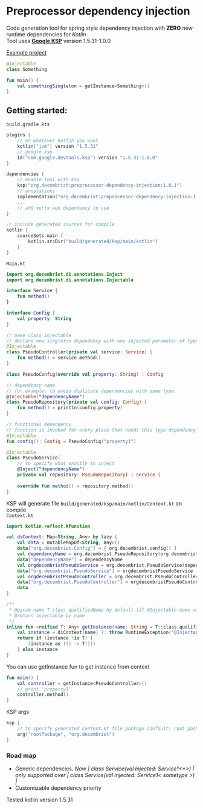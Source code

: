 # Preprocessor dependency injection

Code generation tool for spring style dependency injection with **ZERO** new runtime dependencies for _Kotlin_  
Tool uses **[Google KSP](https://github.com/google/ksp)** version 1.5.31-1.0.0

[Example project](../examples/dependency-injection)

```kotlin
@Injectable
class Something

fun main() {
    val somethingSingleton = getInstance<Something>()
}
```

## Getting started:  
`build.gradle.kts`
```kotlin
plugins {  
    // or whatever kotlin you want
    kotlin("jvm") version "1.5.31"
    // google ksp
    id("com.google.devtools.ksp") version "1.5.31-1.0.0"
}
```

```kotlin
dependencies {
    // enable tool with ksp
    ksp("org.decembrist:preprocessor-dependency-injection:1.0.1")
    // annotations
    implementation("org.decembrist:preprocessor-dependency-injection:1.0.1")
    ...
    // add vertx web dependency to use
}
```

```kotlin
// include generated sources for compile
kotlin {
    sourceSets.main {
        kotlin.srcDir("build/generated/ksp/main/kotlin")
    }
}
```
`Main.kt`
```kotlin
import org.decembrist.di.annotations.Inject
import org.decembrist.di.annotations.Injectable

interface Service {
    fun method()
}

interface Config {
    val property: String
}

// make class injectable
// declare new singleton dependency with one injected parameter of type Server
@Injectable
class PseudoController(private val service: Service) {
    fun method() = service.method()
}

class PseudoConfig(override val property: String) : Config

// dependency name 
// for example: to avoid duplicate dependencies with same type
@Injectable("dependencyName")
class PseudoRepository(private val config: Config) {
    fun method() = println(config.property)
}

// functional dependency
// function is invoked for every place that needs this type dependency
@Injectable
fun config(): Config = PseudoConfig("property1")

@Injectable
class PseudoService(
    // to specify what exactly to inject 
    @Inject("dependencyName")
    private val repository: PseudoRepository) : Service {
    
    override fun method() = repository.method()
}

```
KSP will generate file `build/generated/ksp/main/kotlin/Context.kt` on compile  
`Context.kt`
```kotlin
import kotlin.reflect.KFunction

val diContext: Map<String, Any> by lazy {
    val data = mutableMapOf<String, Any>()
    data["org.decembrist.Config"] = { org.decembrist.config() }
    val dependencyName = org.decembrist.PseudoRepository(org.decembrist.config())
    data["dependencyName"] = dependencyName
    val orgdecembristPseudoService = org.decembrist.PseudoService(dependencyName)
    data["org.decembrist.PseudoService"] = orgdecembristPseudoService
    val orgdecembristPseudoController = org.decembrist.PseudoController(orgdecembristPseudoService)
    data["org.decembrist.PseudoController"] = orgdecembristPseudoController
    data
}

/**
 * @param name T class qualifiedName by default (if @Injectable name was not specified)
 * @return injectable by name
 */
inline fun <reified T: Any> getInstance(name: String = T::class.qualifiedName!!): T {
    val instance = diContext[name] ?: throw RuntimeException("@Injectable by name $name not found")
    return if (instance !is T) {
        (instance as (() -> T))()
    } else instance
}

```
You can use getInstance fun to get instance from context
```kotlin
fun main() {
    val controller = getInstance<PseudoController>()
    // print 'property1'
    controller.method()
}
```
KSP args
```kotlin
ksp {
    // to specify generated Context.kt file package (default: root package)
    arg("rootPackage", "org.decembrist")
}
```
### Road map
* Generic dependencies. _Now | class Service(val injected: Service1<*>) | only supported over | class Service(val injected: Service1< sometype >) |_
* Customizable dependency priority

Tested kotlin version 1.5.31